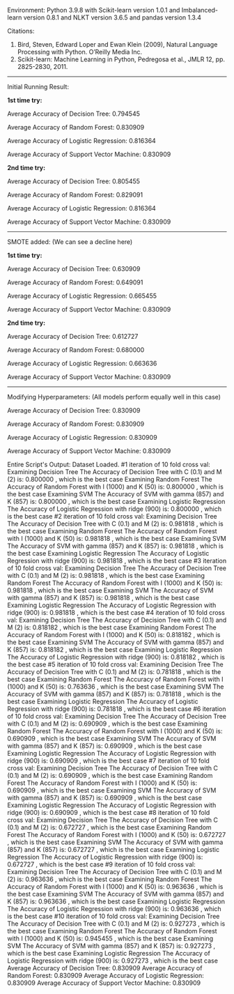 Environment:
Python 3.9.8
    with Scikit-learn version 1.0.1
    and Imbalanced-learn version 0.8.1
    and NLKT version 3.6.5
    and pandas version 1.3.4

Citations:
1. Bird, Steven, Edward Loper and Ewan Klein (2009), Natural Language Processing with Python. O’Reilly Media Inc.
2. Scikit-learn: Machine Learning in Python, Pedregosa et al., JMLR 12, pp. 2825-2830, 2011.

----------------------------------------------------
Initial Running Result:

**1st time try:**

Average Accuracy of Decision Tree: 0.794545

Average Accuracy of Random Forest: 0.830909

Average Accuracy of Logistic Regression: 0.816364

Average Accuracy of Support Vector Machine: 0.830909

**2nd time try:**

Average Accuracy of Decision Tree: 0.805455

Average Accuracy of Random Forest: 0.829091

Average Accuracy of Logistic Regression: 0.816364

Average Accuracy of Support Vector Machine: 0.830909

----------------------------------------------------
SMOTE added: (We can see a decline here)

**1st time try:**

Average Accuracy of Decision Tree: 0.630909

Average Accuracy of Random Forest: 0.649091

Average Accuracy of Logistic Regression: 0.665455

Average Accuracy of Support Vector Machine: 0.830909

**2nd time try:**

Average Accuracy of Decision Tree: 0.612727

Average Accuracy of Random Forest: 0.680000

Average Accuracy of Logistic Regression: 0.663636

Average Accuracy of Support Vector Machine: 0.830909

-----------------------------------------------------
Modifying Hyperparameters: (All models perform equally well in this case)

Average Accuracy of Decision Tree: 0.830909

Average Accuracy of Random Forest: 0.830909

Average Accuracy of Logistic Regression: 0.830909

Average Accuracy of Support Vector Machine: 0.830909


Entire Script's Output:
Dataset Loaded.
#1 iteration of 10 fold cross val:
Examining Decision Tree
The Accuracy of Decision Tree with C (0.1) and M (2) is: 0.800000 , which is the best case
Examining Random Forest
The Accuracy of Random Forest with I (1000) and K (50) is: 0.800000 , which is the best case
Examining SVM
The Accuracy of SVM with gamma (857) and K (857) is: 0.800000 , which is the best case
Examining Logistic Regression
The Accuracy of Logistic Regression with ridge (900) is: 0.800000 , which is the best case
#2 iteration of 10 fold cross val:
Examining Decision Tree
The Accuracy of Decision Tree with C (0.1) and M (2) is: 0.981818 , which is the best case
Examining Random Forest
The Accuracy of Random Forest with I (1000) and K (50) is: 0.981818 , which is the best case
Examining SVM
The Accuracy of SVM with gamma (857) and K (857) is: 0.981818 , which is the best case
Examining Logistic Regression
The Accuracy of Logistic Regression with ridge (900) is: 0.981818 , which is the best case
#3 iteration of 10 fold cross val:
Examining Decision Tree
The Accuracy of Decision Tree with C (0.1) and M (2) is: 0.981818 , which is the best case
Examining Random Forest
The Accuracy of Random Forest with I (1000) and K (50) is: 0.981818 , which is the best case
Examining SVM
The Accuracy of SVM with gamma (857) and K (857) is: 0.981818 , which is the best case
Examining Logistic Regression
The Accuracy of Logistic Regression with ridge (900) is: 0.981818 , which is the best case
#4 iteration of 10 fold cross val:
Examining Decision Tree
The Accuracy of Decision Tree with C (0.1) and M (2) is: 0.818182 , which is the best case
Examining Random Forest
The Accuracy of Random Forest with I (1000) and K (50) is: 0.818182 , which is the best case
Examining SVM
The Accuracy of SVM with gamma (857) and K (857) is: 0.818182 , which is the best case
Examining Logistic Regression
The Accuracy of Logistic Regression with ridge (900) is: 0.818182 , which is the best case
#5 iteration of 10 fold cross val:
Examining Decision Tree
The Accuracy of Decision Tree with C (0.1) and M (2) is: 0.781818 , which is the best case
Examining Random Forest
The Accuracy of Random Forest with I (1000) and K (50) is: 0.763636 , which is the best case
Examining SVM
The Accuracy of SVM with gamma (857) and K (857) is: 0.781818 , which is the best case
Examining Logistic Regression
The Accuracy of Logistic Regression with ridge (900) is: 0.781818 , which is the best case
#6 iteration of 10 fold cross val:
Examining Decision Tree
The Accuracy of Decision Tree with C (0.1) and M (2) is: 0.690909 , which is the best case
Examining Random Forest
The Accuracy of Random Forest with I (1000) and K (50) is: 0.690909 , which is the best case
Examining SVM
The Accuracy of SVM with gamma (857) and K (857) is: 0.690909 , which is the best case
Examining Logistic Regression
The Accuracy of Logistic Regression with ridge (900) is: 0.690909 , which is the best case
#7 iteration of 10 fold cross val:
Examining Decision Tree
The Accuracy of Decision Tree with C (0.1) and M (2) is: 0.690909 , which is the best case
Examining Random Forest
The Accuracy of Random Forest with I (1000) and K (50) is: 0.690909 , which is the best case
Examining SVM
The Accuracy of SVM with gamma (857) and K (857) is: 0.690909 , which is the best case
Examining Logistic Regression
The Accuracy of Logistic Regression with ridge (900) is: 0.690909 , which is the best case
#8 iteration of 10 fold cross val:
Examining Decision Tree
The Accuracy of Decision Tree with C (0.1) and M (2) is: 0.672727 , which is the best case
Examining Random Forest
The Accuracy of Random Forest with I (1000) and K (50) is: 0.672727 , which is the best case
Examining SVM
The Accuracy of SVM with gamma (857) and K (857) is: 0.672727 , which is the best case
Examining Logistic Regression
The Accuracy of Logistic Regression with ridge (900) is: 0.672727 , which is the best case
#9 iteration of 10 fold cross val:
Examining Decision Tree
The Accuracy of Decision Tree with C (0.1) and M (2) is: 0.963636 , which is the best case
Examining Random Forest
The Accuracy of Random Forest with I (1000) and K (50) is: 0.963636 , which is the best case
Examining SVM
The Accuracy of SVM with gamma (857) and K (857) is: 0.963636 , which is the best case
Examining Logistic Regression
The Accuracy of Logistic Regression with ridge (900) is: 0.963636 , which is the best case
#10 iteration of 10 fold cross val:
Examining Decision Tree
The Accuracy of Decision Tree with C (0.1) and M (2) is: 0.927273 , which is the best case
Examining Random Forest
The Accuracy of Random Forest with I (1000) and K (50) is: 0.945455 , which is the best case
Examining SVM
The Accuracy of SVM with gamma (857) and K (857) is: 0.927273 , which is the best case
Examining Logistic Regression
The Accuracy of Logistic Regression with ridge (900) is: 0.927273 , which is the best case
Average Accuracy of Decision Tree: 0.830909
Average Accuracy of Random Forest: 0.830909
Average Accuracy of Logistic Regression: 0.830909
Average Accuracy of Support Vector Machine: 0.830909
